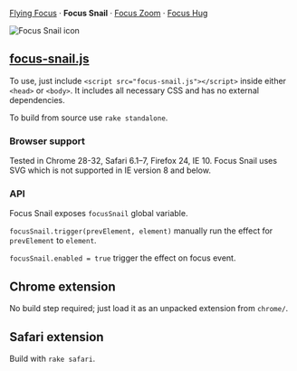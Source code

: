 [Flying Focus](//github.com/NV/flying-focus/)
 · **Focus Snail**
 · [Focus Zoom](//github.com/NV/focus-zoom/)
 · [Focus Hug](//github.com/NV/focus-hug/)

![Focus Snail icon](http://nv.github.io/focus-snail/chrome/icon_128.png)

## [focus-snail.js](http://nv.github.io/focus-snail/standalone/focus-snail.js)

To use, just include `<script src="focus-snail.js"></script>` inside either `<head>` or `<body>`.
It includes all necessary CSS and has no external dependencies.

To build from source use `rake standalone`.

### Browser support

Tested in Chrome 28-32, Safari 6.1–7, Firefox 24, IE 10.
Focus Snail uses SVG which is not supported in IE version 8 and below.

### API

Focus Snail exposes `focusSnail` global variable.

`focusSnail.trigger(prevElement, element)` manually run the effect for `prevElement` to `element`.

`focusSnail.enabled = true` trigger the effect on focus event.


## Chrome extension

No build step required; just load it as an unpacked extension from `chrome/`.

## Safari extension

Build with `rake safari`.
